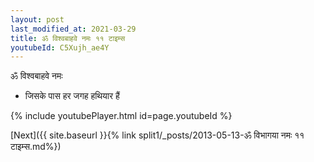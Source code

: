 ```yaml
---
layout: post
last_modified_at: 2021-03-29
title: ॐ विश्वबाहवे नमः ११ टाइम्स
youtubeId: C5Xujh_ae4Y
---
```

 
 
 ॐ विश्वबाहवे नमः  
 
 -  जिसके पास हर जगह हथियार हैं 
 
  
 
  
 
 
 
 
 
 


{% include youtubePlayer.html id=page.youtubeId %}
 
[Next]({{ site.baseurl }}{% link  split1/_posts/2013-05-13-ॐ विभागया नमः ११ टाइम्स.md%})
 
